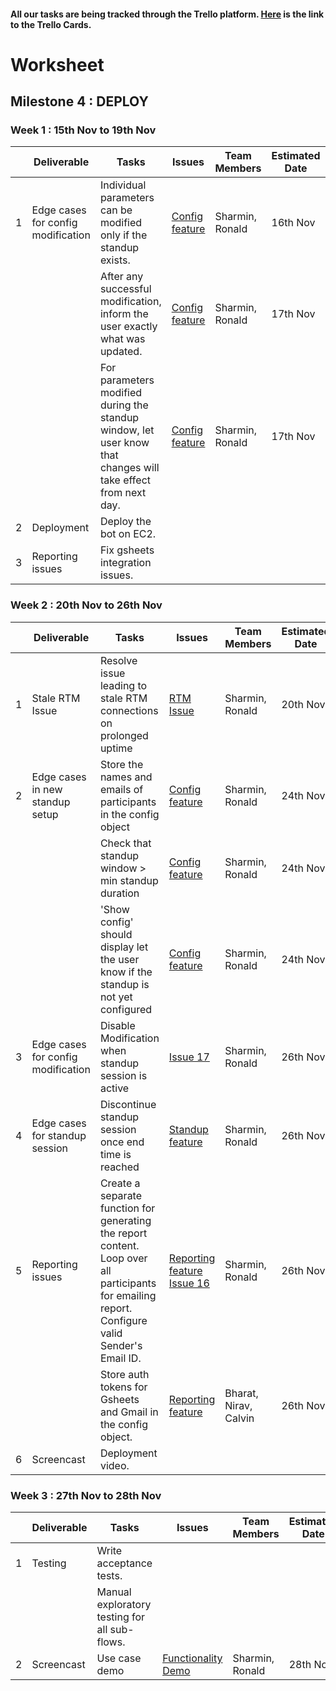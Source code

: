 #### All our tasks are being tracked through the Trello platform. [Here](https://trello.com/b/Ksha77GG/milestone4) is the link to the Trello Cards.


# Worksheet

## Milestone 4 : DEPLOY

### Week 1 : 15th Nov to 19th Nov  
  
|   | Deliverable    | Tasks | Issues | Team Members  | Estimated Date | Actual Date |
|---|----------------|-------|--------|---------------|----------------|-------------|
| 1 | Edge cases for config modification | Individual parameters can be modified only if the standup exists. | [Config feature](https://trello.com/c/QGVKl6Bn/) | Sharmin, Ronald | 16th Nov | 18th Nov |
|   |                | After any successful modification, inform the user exactly what was updated. | [Config feature](https://trello.com/c/QGVKl6Bn/) | Sharmin, Ronald | 17th Nov | 19th Nov |
|   |                | For parameters modified during the standup window, let user know that changes will take effect from next day. | [Config feature](https://trello.com/c/QGVKl6Bn/) | Sharmin, Ronald | 17th Nov | 19th Nov |
| 2 | Deployment | Deploy the bot on EC2. | |  | |  |
| 3 | Reporting issues | Fix gsheets integration issues. | |  | |  |


### Week 2 : 20th Nov to 26th Nov   

|   | Deliverable    | Tasks | Issues | Team Members  | Estimated Date | Actual Date |
|---|----------------|-------|--------|---------------|----------------|-------------|
| 1 | Stale RTM Issue | Resolve issue leading to stale RTM connections on prolonged uptime | [RTM Issue](https://trello.com/c/8oRAK3XQ) | Sharmin, Ronald | 20th Nov | 21st Nov |
| 2 | Edge cases in new standup setup | Store the names and emails of participants in the config object | [Config feature](https://trello.com/c/UeIfH4gf) | Sharmin, Ronald | 24th Nov | 24th Nov |
|   |                                 | Check that standup window > min standup duration | [Config feature](https://trello.com/c/UeIfH4gf) | Sharmin, Ronald | 24th Nov | 24th Nov |
|   |                           | 'Show config' should display let the user know if the standup is not yet configured | [Config feature](https://trello.com/c/UeIfH4gf) | Sharmin, Ronald | 24th Nov | 24th Nov |
| 3 | Edge cases for config modification | Disable Modification when standup session is active | [Issue 17](https://github.ncsu.edu/nedsouza/CSC510-Project/issues/17) | Sharmin, Ronald | 26th Nov | 26th Nov |
| 4 | Edge cases for standup session | Discontinue standup session once end time is reached | [Standup feature](https://trello.com/c/mklJ47yj) | Sharmin, Ronald | 26th Nov | 26th Nov |
| 5 | Reporting issues | Create a separate function for generating the report content. Loop over all participants for emailing report. Configure valid Sender's Email ID.| [Reporting feature](https://trello.com/c/K5rYtYR9) [Issue 16](https://github.ncsu.edu/nedsouza/CSC510-Project/issues/16) | Sharmin, Ronald | 26th Nov | 26th Nov |
|   |                  | Store auth tokens for Gsheets and Gmail in the config object.  | [Reporting feature](https://trello.com/c/K5rYtYR9) | Bharat, Nirav, Calvin | 26th Nov | 26th Nov |
| 6 | Screencast      | Deployment video.  | |  | | |

 
### Week 3 : 27th Nov to 28th Nov   

|   | Deliverable    | Tasks | Issues | Team Members  | Estimated Date | Actual Date |
|---|----------------|-------|--------|---------------|----------------|-------------|
| 1 | Testing         | Write acceptance tests.  | |  | | |
|   |                 | Manual exploratory testing for all sub-flows.  | |  | | |
| 2 | Screencast  | Use case demo | [Functionality Demo](https://trello.com/c/AH4fi8Nn) | Sharmin, Ronald | 28th Nov | 28th Nov |
